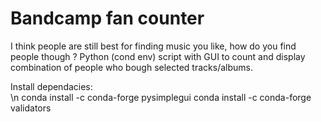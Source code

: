 # Bandcamp fan counter
I think people are still best for finding music you like, how do you find people though ?
Python (cond env) script with GUI to count and display combination of people who bough selected tracks/albums.


Install dependacies: <br>\n
conda install -c conda-forge pysimplegui
conda install -c conda-forge validators


